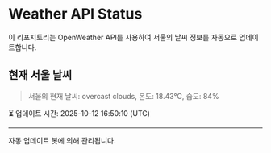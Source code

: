 
# Weather API Status

이 리포지토리는 OpenWeather API를 사용하여 서울의 날씨 정보를 자동으로 업데이트합니다.

## 현재 서울 날씨
> 서울의 현재 날씨: overcast clouds, 온도: 18.43°C, 습도: 84%

⏳ 업데이트 시간: 2025-10-12 16:50:10 (UTC)

---
자동 업데이트 봇에 의해 관리됩니다.
